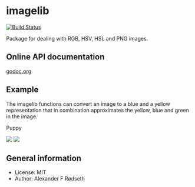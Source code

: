 imagelib
======

[![Build Status](https://travis-ci.org/xyproto/imagelib.svg?branch=master)](https://travis-ci.org/xyproto/imagelib)

Package for dealing with RGB, HSV, HSL and PNG images.

Online API documentation
------------------------

[godoc.org](http://godoc.org/github.com/xyproto/imagelib)


Example
-------

The imagelib functions can convert an image to a blue and a yellow representation that in combination approximates the yellow, blue and green in the image.

Puppy

<img src="examples/puppy.png">
<img src="https://raw.githubusercontent.com/xyproto/imagelib/master/examples/puppyart/puppy.png">


General information
-------------------

* License: MIT
* Author: Alexander F Rødseth
